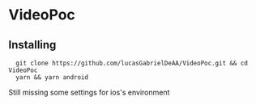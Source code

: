 # VideoPoc

## Installing

```
  git clone https://github.com/lucasGabrielDeAA/VideoPoc.git && cd VideoPoc
  yarn && yarn android
```

Still missing some settings for ios's environment
